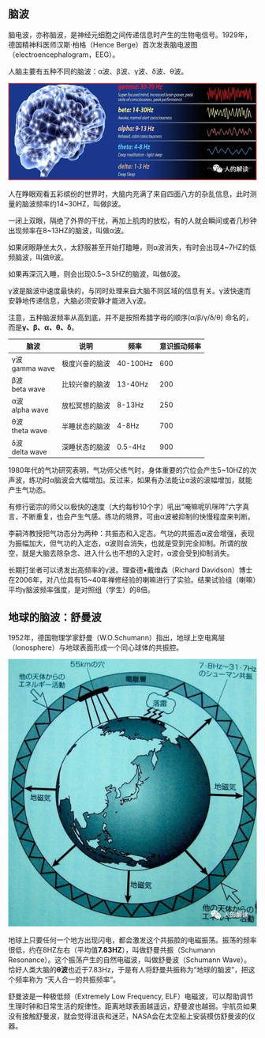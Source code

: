 ## 脑波

脑电波，亦称脑波，是神经元细胞之间传递信息时产生的生物电信号。1929年，德国精神科医师汉斯‧柏格（Hence Berge）首次发表脑电波图（electroencephalogram，EEG）。

人脑主要有五种不同的脑波：α波、β波、γ波、δ波、θ波。

![](img/s4-7-001.jpeg)

人在睁眼观看五彩缤纷的世界时，大脑内充满了来自四面八方的杂乱信息，此时测量的脑波频率约14~30HZ，叫做β波。

一闭上双眼，隔绝了外界的干扰，再加上肌肉的放松，有的人就会瞬间或者几秒钟出现频率在8~13HZ的脑波，叫做α波。

如果闭眼静坐太久，太舒服甚至开始打瞌睡，则α波消失，有时会出现4~7HZ的低频脑波，叫做θ波。

如果再深沉入睡，则会出现0.5~3.5HZ的脑波，叫做δ波。

γ波是脑波中速度最快的，与同时处理来自大脑不同区域的信息有关。γ波快速而安静地传递信息，大脑必须安静才能进入γ波。

注意，五种脑波频率从高到底，并不是按照希腊字母的顺序(α/β/γ/δ/θ) 命名的，而是**γ、β、α、θ、δ**。

脑波|说明|频率|意识振动频率
---|---|---|---
γ波<br>gamma wave|极度兴奋的脑波|40-100Hz|600
β波<br>beta wave|比较兴奋的脑波|13-40Hz|200
α波<br>alpha wave|放松冥想的脑波|8-13Hz|250
θ波<br>theta wave|半睡状态的脑波|4-8Hz|700
δ波<br>delta wave|深睡状态的脑波|0.5-4Hz|900

1980年代的气功研究表明，气功师父练气时，身体重要的穴位会产生5~10HZ的次声波，练功时α脑波会大幅增加。反过来，如果有办法能让α波的波幅增加，就能产生气功态。

有修行密宗的师父以极快的速度（大约每秒10个字）吼出“唵嘛呢叭咪吽”六字真言，不断重复，也会产生气感。练功的境界，可由α波被抑制的快慢程度来判断。

李嗣涔教授把气功态分为两种：共振态和入定态。气功的共振态α波会增强，表现为振幅加大，但气功的入定态，α波则会消失，也就是受到完全抑制。所谓的放空，就是大脑去除杂念、进入什么也不想的入定时，α波会受到抑制消失。

长期打坐者可以诱发出高频率的γ波。理查德•戴维森（Richard Davidson）博士在2006年，对八位具有15~40年禅修经验的喇嘛进行了实验。结果试验组（喇嘛）平均γ脑波频率强度，是对照组（学生）的8倍。


## 地球的脑波：舒曼波

1952年，德国物理学家舒曼（W.O.Schumann）指出，地球上空电离层（Ionosphere）与地球表面形成一个同心球体的共振腔。

![](img/s4-7-002.jpeg)

地球上只要任何一个地方出现闪电，都会激发这个共振腔的电磁振荡。振荡的频率很低，约在8HZ左右（平均值**7.83HZ**），叫做舒曼共振（Schumann Resonance）。这个振荡产生的自然电磁波，叫做舒曼波（Schumann Wave）。恰好人类大脑的**θ波**也近于7.83Hz，于是有人将舒曼共振称为“地球的脑波”，把这个频率称为 “天人合一的共振频率”。

舒曼波是一种极低频（Extremely Low Frequency, ELF）电磁波，可以帮助调节生理时钟和日常生活的规律性。距离地球表面越遥远，舒曼波也越弱。宇航员如果没有接触舒曼波，就会觉得沮丧和迷茫，NASA会在太空船上安装模仿舒曼波的仪器。